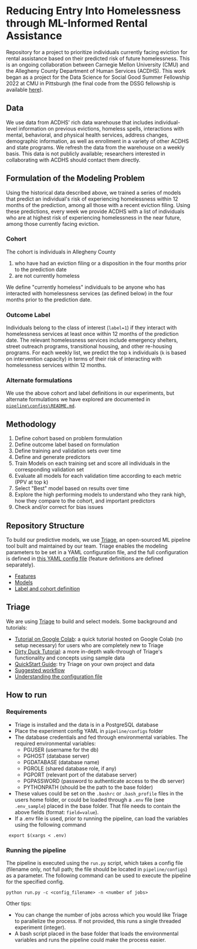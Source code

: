 # Reducing Entry Into Homelessness through ML-Informed Rental Assistance

Repository for a project to prioritize individuals currently facing eviction for rental assistance based on their predicted risk of future homelessness. This is an ongoing collaboration between Carnegie Mellon University (CMU) and the Allegheny County Department of Human Services (ACDHS). This work began as a project for the Data Science for Social Good Summer Fellowship 2022 at CMU in Pittsburgh (the final code from the DSSG fellowship is available [here](https://github.com/dssg/acdhs_housing_public/releases/tag/dssg2022)).

## Data

We use data from ACDHS' rich data warehouse that includes individual-level information on previous evictions, homeless spells, interactions with mental, behavioral, and physical health services, address changes, demographic information, as well as enrollment in a variety of other ACDHS and state programs. We refresh the data from the warehouse on a weekly basis. This data is not publicly available; researchers interested in collaborating with ACDHS should contact them directly. 

## Formulation of the Modeling Problem

Using the historical data described above, we trained a series of models that predict an individual's risk of experiencing homelessness within 12 months of the prediction, among all those with a recent eviction filing. Using these predictions, every week we provide ACDHS with a list of individuals who are at highest risk of experiencing homelessness in the near future, among those currently facing eviction.

### Cohort 

The cohort is individuals in Allegheny County
1. who have had an eviction filing or a disposition in the four months prior to the prediction date
2. are not currently homeless
   
We define "currently homeless" individuals to be anyone who has interacted with homelessness services (as defined below) in the four months prior to the prediction date.

### Outcome Label 

Individuals belong to the class of interest (`label=1`) if they interact with homelessness services at least once within 12 months of the prediction date. The relevant homelessness services include emergency shelters, street outreach programs, transitional housing, and other re-housing programs. For each weekly list, we predict the top `k` individuals (`k` is based on intervention capacity) in terms of their risk of interacting with homelessness services within 12 months.

### Alternate formulations

We use the above cohort and label definitions in our experiments, but alternate formulations we have explored are documented in [`pipeline\configs\README.md`](pipeline/configs/README.md).

## Methodology
1. Define cohort based on problem formulation
2. Define outcome label based on formulation
4. Define training and validation sets over time 
5. Define and generate predictors 
6. Train Models on each training set and score all individuals in the corresponding validation set
7. Evaluate all models for each validation time according to each metric (PPV at top k)
8. Select "Best" model based on results over time
9. Explore the high performing models to understand who they rank high, how they compare to the cohort, and important predictors
10. Check and/or correct for bias issues

## Repository Structure

To build our predictive models, we use [Triage](https://github.com/dssg/triage), an open-sourced ML pipeline tool built and maintained by our team. Triage enables the modeling parameters to be set in a YAML configuration file, and the full configuration is defined in [this YAML config file](pipeline/configs/base_config.yaml) (feature definitions are defined separately).

* [Features](pipeline/configs/feature_groups/)
* [Models](pipeline/configs/base_config.yaml#L33)
* [Label and cohort definition](pipeline/configs/labels/facing_eviction_homelessness.sql)

## Triage 
We are using [Triage](https://github.com/dssg/triage) to build and select models. Some background and tutorials:

* [Tutorial on Google Colab](https://colab.research.google.com/github/dssg/triage/blob/master/example/colab/colab_triage.ipynb): a quick tutorial hosted on Google Colab (no setup necessary) for users who are completely new to Triage
* [Dirty Duck Tutorial](https://dssg.github.io/triage/dirtyduck/): a more in-depth walk-through of Triage's functionality and concepts using sample data
* [QuickStart Guide](https://dssg.github.io/triage/quickstart/): try Triage on your own project and data
* [Suggested workflow](https://dssg.github.io/triage/triage_project_workflow/)
* [Understanding the configuration file](https://dssg.github.io/triage/experiments/experiment-config/#experiment-configuration)

## How to run

### Requirements

- Triage is installed and the data is in a PostgreSQL database
- Place the experiment config YAML in `pipeline/configs` folder
- The database credentials and fed through environmental variables. The required environmental variables: 
    - PGUSER (username for the db)
    - PGHOST (database server)
    - PGDATABASE (database name)
    - PGROLE (shared database role, if any)
    - PGPORT (relevant port of the database server)
    - PGPASSWORD (password to authenticate access to the db server)
    - PYTHONPATH (should be the path to the base folder)
- These values could be set on the `.bashrc` or `.bash_profile` files in the users home folder, or could be loaded through a `.env` file (see `.env_sample`) placed in the base folder. That file needs to contain the above fields (format: `field=value`).
- If a .env file is used, prior to running the pipeline, can load the variables using the following command

```
 export $(xargs < .env)
```

### Running the pipeline

The pipeline is executed using the `run.py` script, which takes a config file (filename only, not full path; the file should be located in `pipeline/configs`) as a parameter. The following command can be used to execute the pipeline for the specified config. 

```
python run.py -c <config_filename> -n <number of jobs> 
```

Other tips:
- You can change the number of jobs across which you would like Triage to parallelize the process. If not provided, this runs a single threaded experiment (integer). 
- A bash script placed in the base folder that loads the environmental variables and runs the pipeline could make the process easier.

